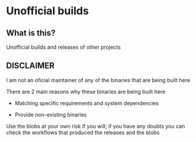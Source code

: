 # Unofficial builds

## What is this?

Unofficial builds and releases of other projects

## DISCLAIMER

I am not an oficial maintainer of any of the binaries that are being built here

There are 2 main reasons why these binaries are being built here

- Matching specific requirements and system dependencies

- Provide non-existing binaries

Use the blobs at your own risk if you will; if you have any doubts you can check the workflows that produced the releases and the blobs
